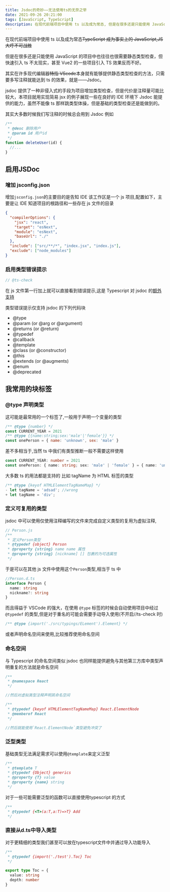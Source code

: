 ```yaml
---
title: Jsdoc的奇妙——无法使用ts的无奈之举
date: 2021-09-26 20:21:00
tags: [JavaScript, TypeScript]
description: 在现代前端项目中使用 ts 以及成为常态, 但是在很多还是只能使用 JavaScript 的项目中也往往也很需要静态类型检查, 但因为一些原因快速引入 ts 不太现实, 使用Jsdoc来标注类型可能是一种解决方法。
---
```

在现代前端项目中使用 ts 以及成为常态~~TypeScript 成为事实上的 JavaScript,JS 大呼不可战胜~~

但是在很多还是只能使用 JavaScript 的项目中也往往也很需要静态类型检查，但快速引入 ts 不太现实，甚至 Vue2 的一些项目引入 TS 效果反而不好。

其实在许多现代编辑器~~特指 VScode~~本身就有能够提供静态类型检查的方法，只需要多写注释就能达到 ts 的效果，就是——Jsdoc。

jsdoc 提供了一种非侵入式的手段为项目增加类型检查，但是代价是注释量可能比较大，本项目就用实现简易 jsx 的例子展现一些在良好的 IDE 环境下 Jsdoc 能提供的能力，虽然不能像 ts 那样跳类型体操，但是基础的类型检查还是能做到的。

其实大多数时候我们写注释的时候总会用到 Jsdoc 例如

```javascript
/**
 * @desc 删除用户
 * @param id 用户id
 */
function deleteUser(id) {
  //...
}
```

## 启用JSDoc

### 增加 jsconfig.json

增加`jsconfig.json`的主要目的是告知 IDE 该工作区是一个 js 项目,配置如下，主要是让 IDE 知道项目的根路径和一些存在 js 文件的目录

```json
{
  "compilerOptions": {
    "jsx": "react",
    "target": "esNext",
    "module": "esNext",
    "baseUrl": "./"
  },
  "include": ["src/**/*", "index.jsx", "index.js"],
  "exclude": ["node_modules"]
}
```

### 启用类型错误提示

```javascript
// @ts-check
```

在 js 文件第一行加上就可以直接看到错误提示,这是 Typescript 对 jsdoc 的[额外支持](https://www.typescriptlang.org/docs/handbook/jsdoc-supported-types.html)

类型错误提示仅支持 jsdoc 的下列代码块

- @type
- @param (or @arg or @argument)
- @returns (or @return)
- @typedef
- @callback
- @template
- @class (or @constructor)
- @this
- @extends (or @augments)
- @enum
- @deprecated

## 我常用的块标签

### @type 声明类型

这可能是最常用的一个标签了,一般用于声明一个变量的类型

```javascript
/** @type {number} */
const CURRENT_YEAR = 2021
/** @type {{name:string;sex:'male'|'female'}} */
const onePerson = { name: 'unknown', sex: 'male' }
```

差不多相当于,当然 ts 中我们有类型推断一般不需要这样使用

```typescript
const CURRENT_YEAR: number = 2021
const onePerson: { name: string; sex: 'male' | 'female' } = { name: 'unknown', sex: 'male' }
```

大多数 ts 的用法都是支持的 比如 tagName 为 HTML 标签的类型

```javascript {diff}
/** @type {keyof HTMLElementTagNameMap} */
- let tagName = 'adsad'; //wrong
+ let tagName = 'div';
```

### 定义可复用的类型

jsdoc 中可以使用仅使用注释编写的文件来完成自定义类型的复用为虚拟注释,

```javascript
// Person.js
/**
 * 定义Person类型
 * @typedef {object} Person
 * @property {string} name name 属性
 * @property {string} [nickname] [] 包裹的为可选属性
 */
```

于是可以在其他 js 文件中使用这个`Person`类型,相当于 ts 中

```typescript
//Person.d.ts
interface Person {
  name: string
  nickname?: string
}
```

而且得益于 VSCode 的强大，在使用 `@type` 标签的时候会自动使用项目中经过 `@typedef` 的类型,但是对于重名的可能会需要手动导入使用(不开启//ts-check 时)

```javascript
/** @type {import('./src/typings/ELement').Element} */
```

或者声明命名空间来使用,比较推荐使用命名空间

### 命名空间

与 Typescript 的命名空间类似 jsdoc 也同样能提供避免与其他第三方库中类型声明重复的方法就是命名空间

```javascript
/**
 * @namespace React
 */

//然后对虚拟类型注释声明其命名空间

/**
 * @typedef {keyof HTMLElementTagNameMap} React.ElementNode
 * @memberof React
 */

//然后就能使用`React.ElementNode`类型避免冲突了
```
 
 ### 泛型类型

基础类型无法满足需求可以使用`@template`来定义泛型

```javascript
/**
 * @template T
 * @typedef {Object} generics
 * @property {T} value
 * @property {name} string
 */
```

对于一些可能需要泛型的函数可以直接使用typescript 的方式

```javascript
/**
 * @typedef {<T>(a:T,a:T)=>T} Add
 */
```

### 直接从d.ts中导入类型

对于更精细的类型我们甚至可以放在typescript文件中并通过导入功能导入

```javascript [import.js]
/**
 * @typedef {import('./test').Toc} Toc
 */
```

```typescript [export.ts]
export type Toc = {
  value: string
  depth: number
}
```
